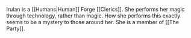 Irulan is a [[Humans|Human]] Forge [[Clerics]]. She performs her magic through technology, rather than magic. How she performs this exactly seems to be a mystery to those around her. She is a member of [[The Party]].

